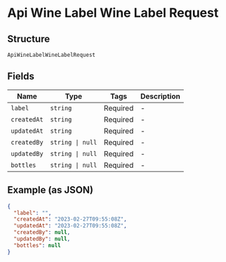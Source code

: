 
# Api Wine Label Wine Label Request

## Structure

`ApiWineLabelWineLabelRequest`

## Fields

| Name | Type | Tags | Description |
|  --- | --- | --- | --- |
| `label` | `string` | Required | - |
| `createdAt` | `string` | Required | - |
| `updatedAt` | `string` | Required | - |
| `createdBy` | `string \| null` | Required | - |
| `updatedBy` | `string \| null` | Required | - |
| `bottles` | `string \| null` | Required | - |

## Example (as JSON)

```json
{
  "label": "",
  "createdAt": "2023-02-27T09:55:08Z",
  "updatedAt": "2023-02-27T09:55:08Z",
  "createdBy": null,
  "updatedBy": null,
  "bottles": null
}
```

